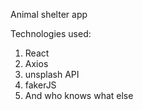 Animal shelter app

Technologies used:
1. React
2. Axios
3. unsplash API
4. fakerJS
5. And who knows what else